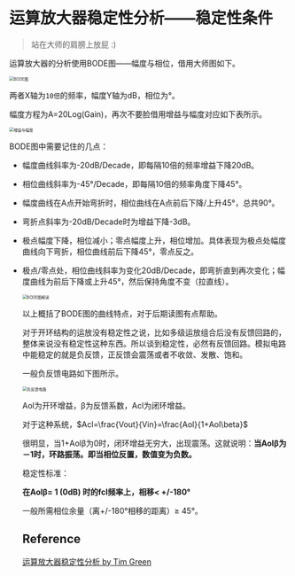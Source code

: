 # 运算放大器稳定性分析——稳定性条件

> 站在大师的肩膀上放屁 :) 

运算放大器的分析使用BODE图——幅度与相位，借用大师图如下。

<img src="https://mythidea.oss-cn-beijing.aliyuncs.com/Snipaste_2018-10-10_00-05-22.png" alt="BODE图" style="zoom:50%;" />



两者X轴为`10倍`的频率，幅度Y轴为dB，相位为°。 

幅度方程为A=20Log(Gain)，再次不要脸借用增益与幅度对应如下表所示。 

<img src="https://mythidea.oss-cn-beijing.aliyuncs.com/Snipaste_2018-10-10_00-13-22.png" alt="增益与幅度" style="zoom:50%;" />



BODE图中需要记住的几点： 

- 幅度曲线斜率为-20dB/Decade，即每隔10倍的频率增益下降20dB。    

- 相位曲线斜率为-45°/Decade，即每隔10倍的频率角度下降45°。  

- 幅度曲线在A点开始弯折时，相位曲线在A点前后下降/上升45°，总共90°。

- 弯折点斜率为-20dB/Decade时为增益下降-3dB。 

- 极点幅度下降，相位减小；零点幅度上升，相位增加。具体表现为极点处幅度曲线向下弯折，相位曲线前后下降45°，零点反之。  

- 极点/零点处，相位曲线斜率为变化20dB/Decade，即弯折直到再次变化；幅度曲线为前后下降或上升45°，然后保持角度不变（拉直线）。   

  <img src="https://mythidea.oss-cn-beijing.aliyuncs.com/Snipaste_2018-10-10_00-21-30.png" alt="BODE图解读" style="zoom:50%;" />

  以上概括了BODE图的曲线特点，对于后期读图有点帮助。

  对于开环结构的运放没有稳定性之说，比如多级运放组合后没有反馈回路的，整体来说没有稳定性这种东西。所以谈到稳定性，必然有反馈回路。模拟电路中能稳定的就是负反馈，正反馈会震荡或者不收敛、发散、饱和。  

  一般负反馈电路如下图所示。  

  <img src="https://mythidea.oss-cn-beijing.aliyuncs.com/Snipaste_2018-10-17_00-36-29.png" alt="负反馈电路" style="zoom:50%;" />

  Aol为开环增益，β为反馈系数，Acl为闭环增益。  

  对于这种系统，$Acl=\frac{Vout}{Vin}=\frac{Aol}{1+Aol\beta}$

  很明显，当1+Aolβ为0时，闭环增益无穷大，出现震荡。这就说明：**当Aolβ为－1时，环路振荡。即当相位反置，数值变为负数。**  

  稳定性标准： 

  **在Aolβ= 1 (0dB) 时的fcl频率上，相移< +/-180°** 

  一般所需相位余量（离+/-180°相移的距离）≥ 45°。

  

  ## Reference

  [运算放大器稳定性分析 by Tim Green](https://pan.baidu.com/s/1Z2hr3QNfsG_qSE0UQjr74w)  
